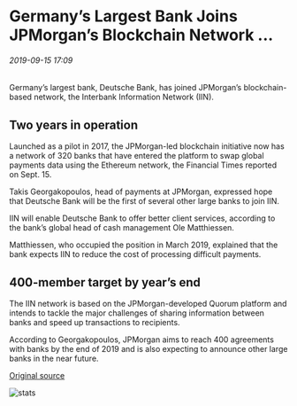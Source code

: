 # Germany’s Largest Bank Joins JPMorgan’s Blockchain Network ...

###### 2019-09-15 17:09

Germany’s largest bank, Deutsche Bank, has joined JPMorgan’s blockchain-based network, the Interbank Information Network (IIN).

## Two years in operation

Launched as a pilot in 2017, the JPMorgan-led blockchain initiative now has a network of 320 banks that have entered the platform to swap global payments data using the Ethereum network, the Financial Times reported on Sept. 15.

Takis Georgakopoulos, head of payments at JPMorgan, expressed hope that Deutsche Bank will be the first of several other large banks to join IIN.

IIN will enable Deutsche Bank to offer better client services, according to the bank’s global head of cash management Ole Matthiessen.

Matthiessen, who occupied the position in March 2019, explained that the bank expects IIN to reduce the cost of processing difficult payments.

## 400-member target by year’s end

The IIN network is based on the JPMorgan-developed Quorum platform and intends to tackle the major challenges of sharing information between banks and speed up transactions to recipients.

According to Georgakopoulos, JPMorgan aims to reach 400 agreements with banks by the end of 2019 and is also expecting to announce other large banks in the near future.

[Original source](https://cointelegraph.com/news/germanys-largest-bank-joins-jpmorgans-blockchain-network)

![stats](https://c.statcounter.com/11760860/0/a89fa40b/1/ "stats")